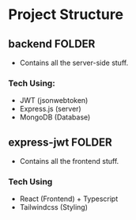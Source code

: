 # Project Structure

## backend FOLDER

- Contains all the server-side stuff.

### Tech Using: 

- JWT (jsonwebtoken)
- Express.js (server)
- MongoDB (Database)

## express-jwt FOLDER

- Contains all the frontend stuff.

### Tech Using

- React (Frontend) + Typescript
- Tailwindcss (Styling)

